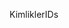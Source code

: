 <span data-ttu-id="23aba-101">Kimlikler</span><span class="sxs-lookup"><span data-stu-id="23aba-101">IDs</span></span>